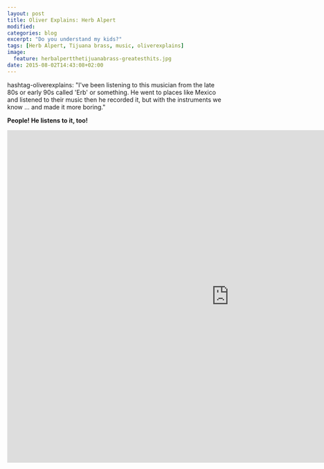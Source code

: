 ```yaml
---
layout: post
title: Oliver Explains: Herb Alpert
modified:
categories: blog
excerpt: "Do you understand my kids?"
tags: [Herb Alpert, Tijuana brass, music, oliverexplains]
image:
  feature: herbalpertthetijuanabrass-greatesthits.jpg
date: 2015-08-02T14:43:08+02:00
---
```



hashtag-oliverexplains: "I've been listening to this musician from the late 80s or early 90s called 'Erb' or something. He went to places like Mexico and listened to their music then he recorded it, but with the instruments we know ... and made it more boring."
 
**People! He listens to it, too!**

<iframe width="1024" height="768" src="https://www.youtube.com/embed/z_KDPUTyDyQ" frameborder="0"> </iframe>
